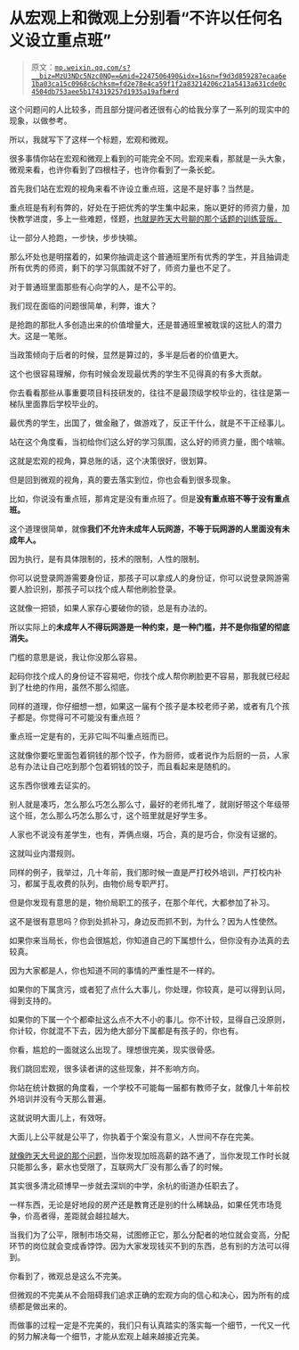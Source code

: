 # 从宏观上和微观上分别看“不许以任何名义设立重点班”

> 原文：[`mp.weixin.qq.com/s?__biz=MzU3NDc5Nzc0NQ==&mid=2247506490&idx=1&sn=f9d3d859287ecaa6e1ba03ca15c0968c&chksm=fd2e78e4ca59f1f2a83214206c21a5413a631cde0c4504db753aee5b174319257d1935a19afb#rd`](http://mp.weixin.qq.com/s?__biz=MzU3NDc5Nzc0NQ==&mid=2247506490&idx=1&sn=f9d3d859287ecaa6e1ba03ca15c0968c&chksm=fd2e78e4ca59f1f2a83214206c21a5413a631cde0c4504db753aee5b174319257d1935a19afb#rd)

这个问题问的人比较多，而且部分提问者还很有心的给我分享了一系列的现实中的现象，以做参考。 

所以，我就写下了这样一个标题，宏观和微观。

很多事情你站在宏观和微观上看到的可能完全不同。宏观来看，那就是一头大象，微观来看，也许你看到了四根柱子，也许你看到了一条长蛇。 

首先我们站在宏观的视角来看不许设立重点班，这是不是好事？当然是。 

重点班是有利有弊的，好处在于把优秀的学生集中起来，施以更好的师资力量，加快教学进度，多上一些难题，怪题，[也就是昨天大号聊的那个话题的训练营版。](http://mp.weixin.qq.com/s?__biz=MzU0MjYwNDU2Mw==&mid=2247500790&idx=1&sn=553779a0432d5f0cce1c9875dd406f62&chksm=fb1aaf8acc6d269c58c275c0b5220ebb8068165749b6acd4d566c0ebdd57cf6a110e5b727f6f&scene=21#wechat_redirect)

让一部分人抢跑，一步快，步步快嘛。

那么坏处也是明摆着的，如果你抽调走这个普通班里所有优秀的学生，并且抽调走所有优秀的师资，剩下的学习氛围就不好了，师资力量也不足了。 

对于普通班里面那些有心向学的人，是不公平的。

我们现在面临的问题很简单，利弊，谁大？

是抢跑的那批人多创造出来的价值增量大，还是普通班里被耽误的这批人的潜力大。这是一笔账。

当政策倾向于后者的时候，显然是算过的，多半是后者的价值更大。

这个也很容易理解，你有时候会发现最优秀的学生不见得真的有多大贡献。 

你去看看那些从事重要项目科技研发的，往往不是最顶级学校毕业的，往往是第一梯队里面靠后学校毕业的。

最优秀的学生，出国了，做金融了，做游戏了，反正干什么，就是不干正经事儿。

站在这个角度看，当初给你们这么好的学习氛围，这么好的师资力量，图个啥嘛。 

这就是宏观的视角，算总账的话，这个决策很好，很划算。 

但是回到微观的视角，真的要去落实到位，你也会看到很多现象。

比如，你说没有重点班，那肯定是没有重点班了。但是**没有重点班不等于没有重点班。**

这个道理很简单，就像**我们不允许未成年人玩网游，不等于玩网游的人里面没有未成年人。** 

因为执行，是有具体限制的，技术的限制，人性的限制。 

你可以说登录网游需要身份证，那孩子可以拿成人的身份证，你可以说登录网游需要人脸识别，那孩子可以找个成人帮他刷脸登录。 

这就像一把锁，如果人家存心要破你的锁，总是有办法的。 

所以实际上的**未成年人不得玩网游是一种约束，是一种门槛，并不是你指望的彻底消失。** 

门槛的意思是说，我让你没那么容易。

起码你找个成人的身份证不容易吧，你找个成人帮你刷脸更不容易，那我就已经起到了杜绝的作用，虽然不那么彻底。 

同样的道理，你仔细想一想，如果这一届有个孩子是本校老师子弟，或者有几个孩子都是。你觉得可不可能没有重点班？ 

重点班一定是有的，无非它叫不叫重点班而已。

这就像你要吃里面包着铜钱的那个饺子，作为厨师，或者说作为后厨的一员，人家总有办法让自己吃到那个包着铜钱的饺子，而且看起来是随机的。 

这东西你很难去证实的。 

别人就是凑巧，怎么那么巧怎么那么寸，最好的老师扎堆了，就刚好带这个年级带这个班，怎么那么巧怎么那么寸，这个班里就是好学生多。

人家也不说没有差学生，也有，弄俩点缀，巧合，真的是巧合，你没有证据的。

这就叫业内潜规则。 

同样的例子，我举过，几十年前，我们那时候一直是严打校外培训，严打校内补习，都属于乱收费的队列，由物价局专职严打。 

但是你发现有意思的是，物价局职工的孩子，在那个年代，大都参加了补习。 

这不是很有意思吗？你到处抓补习，身边反而抓不到，为什么？因为人性使然。

如果你来当局长，你也会很尴尬，你知道自己的下属想什么，但你没有办法真的去较真。 

因为大家都是人，你也知道不同的事情的严重性是不一样的。

如果你的下属贪污，或者犯了点什么大事儿，你处理，你较真，是可以得到认同，得到支持的。

如果你的下属一个个都牵扯这么点不大不小的事儿。你不计较，显得自己没原则，你计较，你就混不下去，因为绝大部分下属都是有孩子的，你也有。

你看，尴尬的一面就这么出现了。理想很完美，现实很骨感。

我们跳回宏观，很多读者讲的这些现象，并不影响方向。 

你站在统计数据的角度看，一个学校不可能每一届都有教师子女，就像几十年前校外培训并没有今天那么普遍。 

这就说明大面儿上，有效呀。 

大面儿上公平就是公平了，你执着于个案没有意义，人世间不存在完美。

[就像昨天大号说的那个问题](http://mp.weixin.qq.com/s?__biz=MzU0MjYwNDU2Mw==&mid=2247500790&idx=1&sn=553779a0432d5f0cce1c9875dd406f62&chksm=fb1aaf8acc6d269c58c275c0b5220ebb8068165749b6acd4d566c0ebdd57cf6a110e5b727f6f&scene=21#wechat_redirect)，当你发现加班高薪的路不通了，当你发现工作时长就只能那么多，薪水也受限了，互联网大厂没有那么香了的时候。

其实很多清北硕博早一步就去深圳的中学，余杭的街道办任职去了。

一样东西，无论是好地段的房产还是教育还是别的什么稀缺品，如果任凭市场竞争，价高者得，差距就会越拉越大。

当我们为了公平，限制市场交易，试图修正它，那么分配者的地位就会变高，分配环节的岗位就会变成香饽饽。因为大家发现钱买不到的东西，总有别的方法可以得到。

你看到了，微观总是这么不完美。 

但微观的不完美从不会阻碍我们追求正确的宏观方向的信心和决心，因为所有的成绩都是做出来的。

而做事的过程一定是不完美的，我们只有认真踏实的落实每一个细节，一代又一代的努力解决每一个细节，才能从宏观上越来越接近完美。